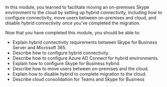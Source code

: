 In this module, you learned to facilitate moving an on-premises Skype environment to the cloud by setting up hybrid connectivity, including how to configure connectivity, move users between on-premises and cloud, and disable hybrid connectivity once you've completed the migration.

Now that you have completed this module, you should be able to:
  
- Explain hybrid connectivity requirements between Skype for Business Server and Microsoft 365.
- Describe how to configure hybrid connectivity.
- Describe how to configure Azure AD Connect for hybrid environments.
- Explain how to configure Skype for Business hybrid.
- Describe how to move users between on-premises and the cloud.
- Explain how to disable hybrid to complete migration to the cloud.
- Describe cloud consolidation for Teams and Skype for Business
